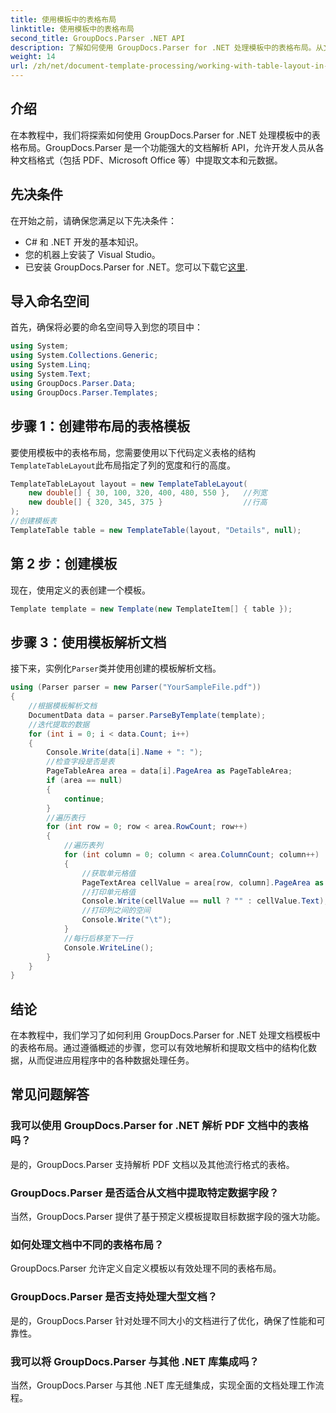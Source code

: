 ```yaml
---
title: 使用模板中的表格布局
linktitle: 使用模板中的表格布局
second_title: GroupDocs.Parser .NET API
description: 了解如何使用 GroupDocs.Parser for .NET 处理模板中的表格布局。从文档中高效提取结构化数据。
weight: 14
url: /zh/net/document-template-processing/working-with-table-layout-in-templates/
---
```

## 介绍
在本教程中，我们将探索如何使用 GroupDocs.Parser for .NET 处理模板中的表格布局。GroupDocs.Parser 是一个功能强大的文档解析 API，允许开发人员从各种文档格式（包括 PDF、Microsoft Office 等）中提取文本和元数据。
## 先决条件
在开始之前，请确保您满足以下先决条件：
- C# 和 .NET 开发的基本知识。
- 您的机器上安装了 Visual Studio。
- 已安装 GroupDocs.Parser for .NET。您可以下载它[这里](https://releases.groupdocs.com/parser/net/).

## 导入命名空间
首先，确保将必要的命名空间导入到您的项目中：
```csharp
using System;
using System.Collections.Generic;
using System.Linq;
using System.Text;
using GroupDocs.Parser.Data;
using GroupDocs.Parser.Templates;
```
## 步骤 1：创建带布局的表格模板
要使用模板中的表格布局，您需要使用以下代码定义表格的结构`TemplateTableLayout`此布局指定了列的宽度和行的高度。
```csharp
TemplateTableLayout layout = new TemplateTableLayout(
    new double[] { 30, 100, 320, 400, 480, 550 },   //列宽
    new double[] { 320, 345, 375 }                  //行高
);
//创建模板表
TemplateTable table = new TemplateTable(layout, "Details", null);
```
## 第 2 步：创建模板
现在，使用定义的表创建一个模板。
```csharp
Template template = new Template(new TemplateItem[] { table });
```
## 步骤 3：使用模板解析文档
接下来，实例化`Parser`类并使用创建的模板解析文档。
```csharp
using (Parser parser = new Parser("YourSampleFile.pdf"))
{
    //根据模板解析文档
    DocumentData data = parser.ParseByTemplate(template);
    //迭代提取的数据
    for (int i = 0; i < data.Count; i++)
    {
        Console.Write(data[i].Name + ": ");
        //检查字段是否是表
        PageTableArea area = data[i].PageArea as PageTableArea;
        if (area == null)
        {
            continue;
        }
        //遍历表行
        for (int row = 0; row < area.RowCount; row++)
        {
            //遍历表列
            for (int column = 0; column < area.ColumnCount; column++)
            {
                //获取单元格值
                PageTextArea cellValue = area[row, column].PageArea as PageTextArea;
                //打印单元格值
                Console.Write(cellValue == null ? "" : cellValue.Text);
                //打印列之间的空间
                Console.Write("\t");
            }
            //每行后移至下一行
            Console.WriteLine();
        }
    }
}
```

## 结论
在本教程中，我们学习了如何利用 GroupDocs.Parser for .NET 处理文档模板中的表格布局。通过遵循概述的步骤，您可以有效地解析和提取文档中的结构化数据，从而促进应用程序中的各种数据处理任务。

## 常见问题解答
### 我可以使用 GroupDocs.Parser for .NET 解析 PDF 文档中的表格吗？
是的，GroupDocs.Parser 支持解析 PDF 文档以及其他流行格式的表格。
### GroupDocs.Parser 是否适合从文档中提取特定数据字段？
当然，GroupDocs.Parser 提供了基于预定义模板提取目标数据字段的强大功能。
### 如何处理文档中不同的表格布局？
GroupDocs.Parser 允许定义自定义模板以有效处理不同的表格布局。
### GroupDocs.Parser 是否支持处理大型文档？
是的，GroupDocs.Parser 针对处理不同大小的文档进行了优化，确保了性能和可靠性。
### 我可以将 GroupDocs.Parser 与其他 .NET 库集成吗？
当然，GroupDocs.Parser 与其他 .NET 库无缝集成，实现全面的文档处理工作流程。